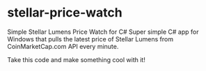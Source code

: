 # stellar-price-watch
Simple Stellar Lumens Price Watch for C#
Super simple C# app for Windows that pulls the latest price of Stellar Lumens from CoinMarketCap.com API every minute.

Take this code and make something cool with it!



